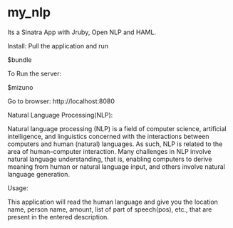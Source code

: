 my_nlp
======
Its a Sinatra App with Jruby, Open NLP and HAML.

Install:
Pull the application and run 

$bundle

To Run the server:

$mizuno

Go to browser: http://localhost:8080

Natural Language Processing(NLP):

Natural language processing (NLP) is a field of computer science, artificial intelligence, and linguistics concerned with the interactions between computers and human (natural) languages. As such, NLP is related to the area of human–computer interaction. Many challenges in NLP involve natural language understanding, that is, enabling computers to derive meaning from human or natural language input, and others involve natural language generation.

Usage:

This application will read the human language and give you the location name, person name, amount, list of part of speech(pos), etc., that are present in the entered description.
